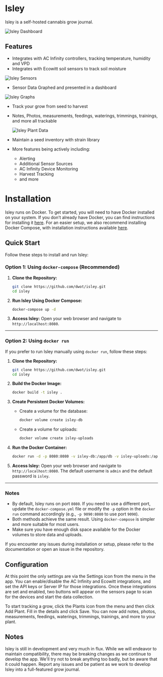 # Isley

Isley is a self-hosted cannabis grow journal.

![Isley Dashboard](https://isley.dwot.io/images/dashboard.png)

## Features
 - Integrates with AC Infinity controllers, tracking temperature, humidity and VPD
 - Integrates with Ecowitt soil sensors to track soil moisture

![Isley Sensors](https://isley.dwot.io/images/isley_sensors.png)

- Sensor Data Graphed and presented in a dashboard

![Isley Graphs](https://isley.dwot.io/images/graphs.png)

- Track your grow from seed to harvest
- Notes, Photos, measurements, feedings, waterings, trimmings, trainings, and more all trackable

  ![Isley Plant Data](https://isley.dwot.io/images/isley_plant.png)

- Maintain a seed inventory with strain library
- More features being actively including:
  - Alerting
  - Additional Sensor Sources
  - AC Infinity Device Monitoring
  - Harvest Tracking
  - and more 

# Installation

Isley runs on Docker. To get started, you will need to have Docker installed on your system. If you don’t already have Docker, you can find instructions for installing it [here](https://docs.docker.com/get-docker/). For an easier setup, we also recommend installing Docker Compose, with installation instructions available [here](https://docs.docker.com/compose/install/).

## Quick Start

Follow these steps to install and run Isley:

### Option 1: Using `docker-compose` (Recommended)

1. **Clone the Repository:**
   ```bash
   git clone https://github.com/dwot/isley.git
   cd isley
   ```

2. **Run Isley Using Docker Compose:**
   ```bash
   docker-compose up -d
   ```

3. **Access Isley:**
   Open your web browser and navigate to `http://localhost:8080`.

---

### Option 2: Using `docker run`

If you prefer to run Isley manually using `docker run`, follow these steps:

1. **Clone the Repository:**
   ```bash
   git clone https://github.com/dwot/isley.git
   cd isley
   ```

2. **Build the Docker Image:**
   ```bash
   docker build -t isley .
   ```

3. **Create Persistent Docker Volumes:**
    - Create a volume for the database:
      ```bash
      docker volume create isley-db
      ```
    - Create a volume for uploads:
      ```bash
      docker volume create isley-uploads
      ```

4. **Run the Docker Container:**
   ```bash
   docker run -d -p 8080:8080 -v isley-db:/app/db -v isley-uploads:/app/uploads isley
   ```

5. **Access Isley:**
   Open your web browser and navigate to `http://localhost:8080`.  The default username is `admin` and the default password is `isley`.

---

### Notes

- By default, Isley runs on port `8080`. If you need to use a different port, update the `docker-compose.yml` file or modify the `-p` option in the `docker run` command accordingly (e.g., `-p 9090:8080` to use port `9090`).
- Both methods achieve the same result. Using `docker-compose` is simpler and more suitable for most users.
- Make sure you have enough disk space available for the Docker volumes to store data and uploads.

If you encounter any issues during installation or setup, please refer to the documentation or open an issue in the repository.

## Configuration
At this point the only settings are via the Settings icon from the menu in the app. You can enable/disable the AC Infinity and Ecowitt integrations, and set the API keys or Server IP for those integrations.  Once these integrations are set and enabled, two buttons will appear on the sensors page to scan for the devices and start the data collection.

To start tracking a grow, click the Plants icon from the menu and then click Add Plant.  Fill in the details and click Save.  You can now add notes, photos, measurements, feedings, waterings, trimmings, trainings, and more to your plant.

## Notes
Isley is still in development and very much in flux.  While we will endeavor to maintain compatibility, there may be breaking changes as we continue to develop the app.  We'll try not to break anything too badly, but be aware that it could happen.  Report any issues and be patient as we work to develop Isley into a full-featured grow journal.